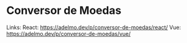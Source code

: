 # Conversor de Moedas

Links:
React: https://adelmo.dev/p/conversor-de-moedas/react/
Vue: https://adelmo.dev/p/conversor-de-moedas/vue/
